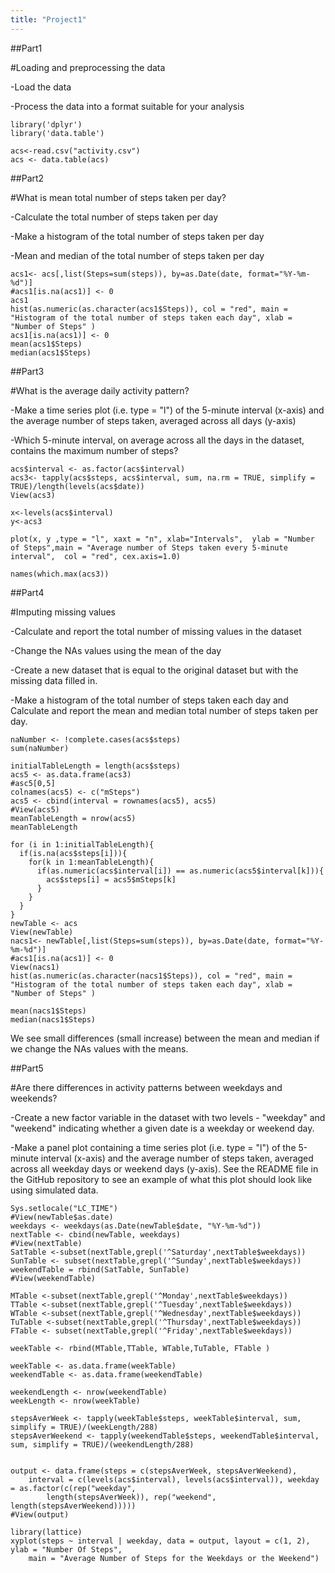 ```yaml
---
title: "Project1"
---
```


##Part1

#Loading and preprocessing the data

-Load the data

-Process the data into a format suitable for your analysis

```{r part1, echo = TRUE}
library('dplyr')
library('data.table')

acs<-read.csv("activity.csv")
acs <- data.table(acs)
```

##Part2

#What is mean total number of steps taken per day?

-Calculate the total number of steps taken per day

-Make a histogram of the total number of steps taken per day

-Mean and median of the total number of steps taken per day

```{r part2, echo = TRUE}
acs1<- acs[,list(Steps=sum(steps)), by=as.Date(date, format="%Y-%m-%d")]
#acs1[is.na(acs1)] <- 0
acs1
hist(as.numeric(as.character(acs1$Steps)), col = "red", main = "Histogram of the total number of steps taken each day", xlab = "Number of Steps" )
acs1[is.na(acs1)] <- 0
mean(acs1$Steps)
median(acs1$Steps)
```

##Part3

#What is the average daily activity pattern?

-Make a time series plot (i.e. type = "l") of the 5-minute interval (x-axis) and the average number of steps taken, averaged across all days (y-axis)

-Which 5-minute interval, on average across all the days in the dataset, contains the maximum number of steps?


```{r part3, echo = TRUE}
acs$interval <- as.factor(acs$interval)
acs3<- tapply(acs$steps, acs$interval, sum, na.rm = TRUE, simplify = TRUE)/length(levels(acs$date))
View(acs3)

x<-levels(acs$interval)
y<-acs3

plot(x, y ,type = "l", xaxt = "n", xlab="Intervals",  ylab = "Number of Steps",main = "Average number of Steps taken every 5-minute interval",  col = "red", cex.axis=1.0)

names(which.max(acs3))
```

##Part4

#Imputing missing values

-Calculate and report the total number of missing values in the dataset

-Change the NAs values using the mean of the day

-Create a new dataset that is equal to the original dataset but with the missing data filled in.

-Make a histogram of the total number of steps taken each day and Calculate and report the mean and median total number of steps taken per day.

```{r part4, echo = TRUE}
naNumber <- !complete.cases(acs$steps)
sum(naNumber)

initialTableLength = length(acs$steps)
acs5 <- as.data.frame(acs3)
#asc5[0,5]
colnames(acs5) <- c("mSteps")
acs5 <- cbind(interval = rownames(acs5), acs5)
#View(acs5)
meanTableLength = nrow(acs5)
meanTableLength

for (i in 1:initialTableLength){
  if(is.na(acs$steps[i])){
    for(k in 1:meanTableLength){
      if(as.numeric(acs$interval[i]) == as.numeric(acs5$interval[k])){
        acs$steps[i] = acs5$mSteps[k]
      }
    }
  }
}
newTable <- acs
View(newTable)
nacs1<- newTable[,list(Steps=sum(steps)), by=as.Date(date, format="%Y-%m-%d")]
#acs1[is.na(acs1)] <- 0
View(nacs1)
hist(as.numeric(as.character(nacs1$Steps)), col = "red", main = "Histogram of the total number of steps taken each day", xlab = "Number of Steps" )

mean(nacs1$Steps)
median(nacs1$Steps)
```
We see small differences (small increase) between the mean and median if we change the NAs values with the means.

##Part5

#Are there differences in activity patterns between weekdays and weekends?

-Create a new factor variable in the dataset with two levels - "weekday" and "weekend" indicating whether a given date is a weekday or weekend day.

-Make a panel plot containing a time series plot (i.e. type = "l") of the 5-minute interval (x-axis) and the average number of steps taken, averaged across all weekday days or weekend days (y-axis). See the README file in the GitHub repository to see an example of what this plot should look like using simulated data.

```{r part5, echo = TRUE}
Sys.setlocale("LC_TIME")
#View(newTable$as.date)
weekdays <- weekdays(as.Date(newTable$date, "%Y-%m-%d"))
nextTable <- cbind(newTable, weekdays)
#View(nextTable)
SatTable <-subset(nextTable,grepl('^Saturday',nextTable$weekdays))
SunTable <- subset(nextTable,grepl('^Sunday',nextTable$weekdays)) 
weekendTable = rbind(SatTable, SunTable)
#View(weekendTable)

MTable <-subset(nextTable,grepl('^Monday',nextTable$weekdays))
TTable <-subset(nextTable,grepl('^Tuesday',nextTable$weekdays))
WTable <-subset(nextTable,grepl('^Wednesday',nextTable$weekdays))
TuTable <-subset(nextTable,grepl('^Thursday',nextTable$weekdays))
FTable <- subset(nextTable,grepl('^Friday',nextTable$weekdays))

weekTable <- rbind(MTable,TTable, WTable,TuTable, FTable )

weekTable <- as.data.frame(weekTable)
weekendTable <- as.data.frame(weekendTable)

weekendLength <- nrow(weekendTable)
weekLength <- nrow(weekTable)

stepsAverWeek <- tapply(weekTable$steps, weekTable$interval, sum, simplify = TRUE)/(weekLength/288)
stepsAverWeekend <- tapply(weekendTable$steps, weekendTable$interval, sum, simplify = TRUE)/(weekendLength/288)


output <- data.frame(steps = c(stepsAverWeek, stepsAverWeekend), 
    interval = c(levels(acs$interval), levels(acs$interval)), weekday = as.factor(c(rep("weekday", 
        length(stepsAverWeek)), rep("weekend", length(stepsAverWeekend)))))
#View(output)

library(lattice)
xyplot(steps ~ interval | weekday, data = output, layout = c(1, 2), ylab = "Number Of Steps", 
    main = "Average Number of Steps for the Weekdays or the Weekend")

```
